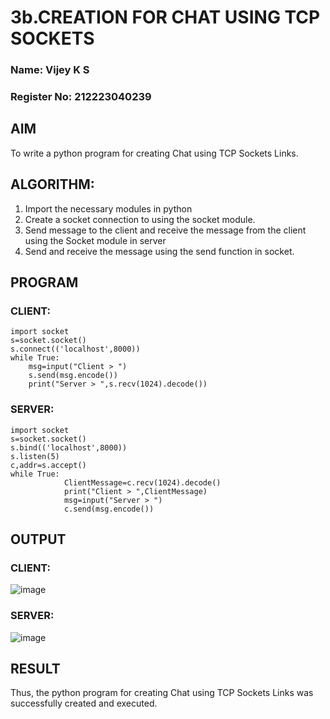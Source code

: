 # 3b.CREATION FOR CHAT USING TCP SOCKETS
### Name: Vijey K S
### Register No: 212223040239
## AIM
To write a python program for creating Chat using TCP Sockets Links.
## ALGORITHM:
1. Import the necessary modules in python
2. Create a socket connection to using the socket module.
3. Send message to the client and receive the message from the client using the Socket module in
 server
4. Send and receive the message using the send function in socket.
## PROGRAM
### CLIENT:
```
import socket 
s=socket.socket() 
s.connect(('localhost',8000)) 
while True: 
    msg=input("Client > ") 
    s.send(msg.encode()) 
    print("Server > ",s.recv(1024).decode())
```
### SERVER:
```
import socket 
s=socket.socket() 
s.bind(('localhost',8000)) 
s.listen(5) 
c,addr=s.accept() 
while True: 
            ClientMessage=c.recv(1024).decode() 
            print("Client > ",ClientMessage) 
            msg=input("Server > ") 
            c.send(msg.encode())
```
## OUTPUT
### CLIENT:
![image](https://github.com/user-attachments/assets/ed86ac4e-4311-41e3-b42b-1aac37fde6ea)

### SERVER:
![image](https://github.com/user-attachments/assets/2142bdf9-f813-4aae-9ded-98b168853708)


## RESULT
Thus, the python program for creating Chat using TCP Sockets Links was successfully 
created and executed.
